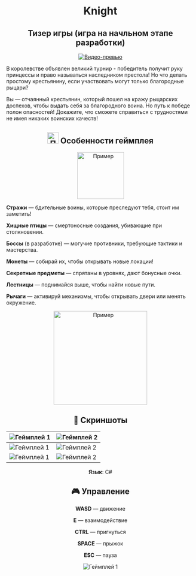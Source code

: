 <div align="center">
 
# Knight
## Тизер игры (игра на начльном этапе разработки)

[![Видео-превью](./Promo/Promo/Knight_youtube.jpg)]((https://www.youtube.com/watch?v=00fvj95pSPc&ab_channel=CoronaART))

</div>

В королевстве объявлен великий турнир - победитель получит руку принцессы и право называться наследником престола! Но что делать простому крестьянину, если участвовать могут только благородные рыцари?

Вы — отчаянный крестьянин, который пошел на кражу рыцарских доспехов, чтобы выдать себя за благородного воина. Но путь к победе полон опасностей! Докажите, что сможете справиться с трудностями не имея никаких воинских качеств!
 
<div align="center">

## <img src="https://github.com/Grizly401/GameJam/raw/main/Screenshots/free-icon-game-2506535.png" alt="Пример" style="width:30px; height:auto;" /> Особенности геймплея 

<img src="./Promo/Bird/Гиф.gif" alt="Пример" style="width:125px; height:auto;" />

</div>

**Стражи** — бдительные воины, которые преследуют тебя, стоит им заметить!

**Хищные птицы** — смертоносные создания, убивающие при столкновении.

**Боссы** (в разработке) — могучие противники, требующие тактики и мастерства.

**Монеты** — собирай их, чтобы открывать новые локации!

**Секретные предметы** — спрятаны в уровнях, дают бонусные очки.

**Лестницы** — поднимайся выше, чтобы найти новые пути.

**Рычаги** — активируй механизмы, чтобы открывать двери или менять окружение.
  
<div align="center">

<img src="./Promo/Knight_Sneak.gif" alt="Пример" style="width:250px; height:auto;" />

## 📸 Скриншоты  

</div>

| ![Геймплей 1](./Promo/Promo/Knight_Jump.png) | ![Геймплей 2](./Promo/Promo/Dark_Knight_png.png) |  
|--------------------------------------|--------------------------------------| 
| ![Геймплей 1](./Promo/Promo/Knight_1.gif) | ![Геймплей 2](./Promo/Promo/Dark_Knight.gif) | 
| ![Геймплей 1](./Promo/Promo/Death_Menue.gif) | ![Геймплей 2](./Promo/Promo/Pause_Menue.gif) | 
 
<div align="center">
 
**Язык**: C#


## 🎮 Управление  

</div>

<div align="center">

 **WASD** — движение 
 
 **Е** — взаимодействие

 **CTRL** — пригнуться

 **SPACE** — прыжок

 **ESC** — пауза


![Геймплей 1](./Promo/Promo/Settings_Menue.gif)
